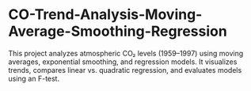 # CO-Trend-Analysis-Moving-Average-Smoothing-Regression
This project analyzes atmospheric CO₂ levels (1959–1997) using moving averages, exponential smoothing, and regression models. It visualizes trends, compares linear vs. quadratic regression, and evaluates models using an F-test. 
